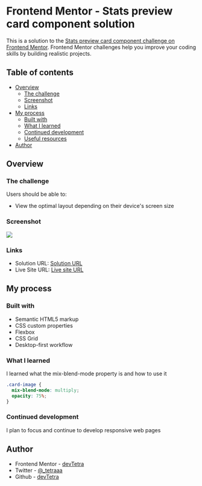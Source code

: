 # Frontend Mentor - Stats preview card component solution

This is a solution to the [Stats preview card component challenge on Frontend Mentor](https://www.frontendmentor.io/challenges/stats-preview-card-component-8JqbgoU62). Frontend Mentor challenges help you improve your coding skills by building realistic projects.

## Table of contents

- [Overview](#overview)
  - [The challenge](#the-challenge)
  - [Screenshot](#screenshot)
  - [Links](#links)
- [My process](#my-process)
  - [Built with](#built-with)
  - [What I learned](#what-i-learned)
  - [Continued development](#continued-development)
  - [Useful resources](#useful-resources)
- [Author](#author)

## Overview

### The challenge

Users should be able to:

- View the optimal layout depending on their device's screen size

### Screenshot

![](./screenshot.png)

### Links

- Solution URL: [Solution URL](https://www.frontendmentor.io/solutions/stats-component-card-ZghkiZ6plw)
- Live Site URL: [Live site URL](https://devtetra.github.io/Stats-card-component/)

## My process

### Built with

- Semantic HTML5 markup
- CSS custom properties
- Flexbox
- CSS Grid
- Desktop-first workflow

### What I learned

I learned what the mix-blend-mode property is and how to use it

```css
.card-image {
  mix-blend-mode: multiply;
  opacity: 75%;
}
```

### Continued development

I plan to focus and continue to develop responsive web pages

## Author

- Frontend Mentor - [devTetra](https://www.frontendmentor.io/profile/devTetra)
- Twitter - [@\_tetraaa](https://twitter.com/_tetraaa)
- Github - [devTetra](https://github.com/devTetra)
